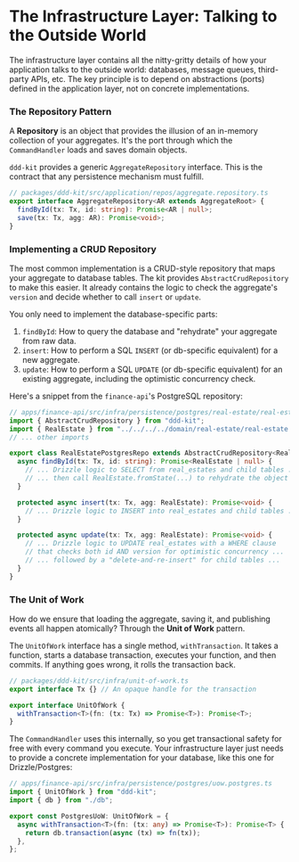 # The Infrastructure Layer: Talking to the Outside World

The infrastructure layer contains all the nitty-gritty details of how your application talks to the outside world: databases, message queues, third-party APIs, etc. The key principle is to depend on abstractions (ports) defined in the application layer, not on concrete implementations.

### The Repository Pattern

A **Repository** is an object that provides the illusion of an in-memory collection of your aggregates. It's the port through which the `CommandHandler` loads and saves domain objects.

`ddd-kit` provides a generic `AggregateRepository` interface. This is the contract that any persistence mechanism must fulfill.

```typescript
// packages/ddd-kit/src/application/repos/aggregate.repository.ts
export interface AggregateRepository<AR extends AggregateRoot> {
  findById(tx: Tx, id: string): Promise<AR | null>;
  save(tx: Tx, agg: AR): Promise<void>;
}
```

### Implementing a CRUD Repository

The most common implementation is a CRUD-style repository that maps your aggregate to database tables. The kit provides `AbstractCrudRepository` to make this easier. It already contains the logic to check the aggregate's `version` and decide whether to call `insert` or `update`.

You only need to implement the database-specific parts:
1. `findById`: How to query the database and "rehydrate" your aggregate from raw data.
2. `insert`: How to perform a SQL `INSERT` (or db-specific equivalent) for a new aggregate.
3. `update`: How to perform a SQL `UPDATE` (or db-specific equivalent) for an existing aggregate, including the optimistic concurrency check.

Here's a snippet from the `finance-api`'s PostgreSQL repository:

```typescript
// apps/finance-api/src/infra/persistence/postgres/real-estate/real-estate.repo.postgres.ts
import { AbstractCrudRepository } from "ddd-kit";
import { RealEstate } from "../../../../domain/real-estate/real-estate.aggregate";
// ... other imports

export class RealEstatePostgresRepo extends AbstractCrudRepository<RealEstate> {
  async findById(tx: Tx, id: string): Promise<RealEstate | null> {
    // ... Drizzle logic to SELECT from real_estates and child tables ...
    // ... then call RealEstate.fromState(...) to rehydrate the object ...
  }

  protected async insert(tx: Tx, agg: RealEstate): Promise<void> {
    // ... Drizzle logic to INSERT into real_estates and child tables ...
  }

  protected async update(tx: Tx, agg: RealEstate): Promise<void> {
    // ... Drizzle logic to UPDATE real_estates with a WHERE clause
    // that checks both id AND version for optimistic concurrency ...
    // ... followed by a "delete-and-re-insert" for child tables ...
  }
}
```

### The Unit of Work

How do we ensure that loading the aggregate, saving it, and publishing events all happen atomically? Through the **Unit of Work** pattern.

The `UnitOfWork` interface has a single method, `withTransaction`. It takes a function, starts a database transaction, executes your function, and then commits. If anything goes wrong, it rolls the transaction back.

```typescript
// packages/ddd-kit/src/infra/unit-of-work.ts
export interface Tx {} // An opaque handle for the transaction

export interface UnitOfWork {
  withTransaction<T>(fn: (tx: Tx) => Promise<T>): Promise<T>;
}
```

The `CommandHandler` uses this internally, so you get transactional safety for free with every command you execute. Your infrastructure layer just needs to provide a concrete implementation for your database, like this one for Drizzle/Postgres:

```typescript
// apps/finance-api/src/infra/persistence/postgres/uow.postgres.ts
import { UnitOfWork } from "ddd-kit";
import { db } from "./db";

export const PostgresUoW: UnitOfWork = {
  async withTransaction<T>(fn: (tx: any) => Promise<T>): Promise<T> {
    return db.transaction(async (tx) => fn(tx));
  },
};
```